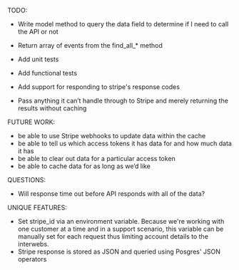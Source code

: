 TODO:
- Write model method to query the data field to determine if I need to
call the API or not
- Return array of events from the find_all_* method

- Add unit tests
- Add functional tests

- Add support for responding to stripe's response codes
- Pass anything it can’t handle through to Stripe and merely
returning the results without caching


FUTURE WORK:
- be able to use Stripe webhooks to update data within the cache
- be able to tell us which access tokens it has data for and how much
    data it has
- be able to clear out data for a particular access token
- be able to cache data for as long as we’d like


QUESTIONS:
- Will response time out before API responds with all of the data?

UNIQUE FEATURES:
- Set stripe_id via an environment variable. Because we're working with
one customer at a time and in a support scenario, this variable can be
manually set for each request thus limiting account details to the
interwebs.
- Stripe response is stored as JSON and queried using Posgres' JSON
operators

